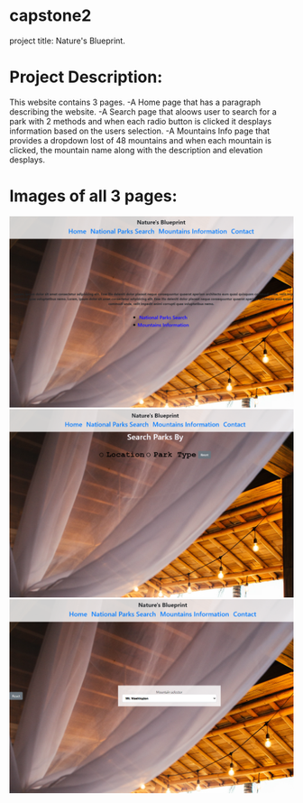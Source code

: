 # capstone2
project title: Nature's Blueprint.

 #  Project Description: 
   This website contains 3 pages. 
   -A Home page that has a paragraph describing the website. 
   -A Search page that aloows user to search for a park with 2 methods and when each radio button is clicked it desplays information based on the users selection.
   -A Mountains Info page that provides a dropdown lost of 48 mountains and when each mountain is clicked, the mountain name along with the description and elevation desplays.

  # Images of all 3 pages:
![Alt text](Screenshot%202023-05-24%20112943.png)
![Alt text](Screenshot%202023-05-24%20112958.png)
![Alt text](Screenshot%202023-05-24%20113009.png)